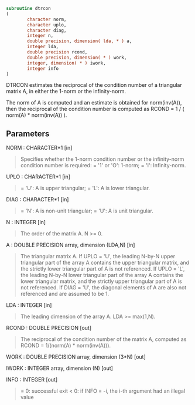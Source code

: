 ```fortran
subroutine dtrcon
(
        character norm,
        character uplo,
        character diag,
        integer n,
        double precision, dimension( lda, * ) a,
        integer lda,
        double precision rcond,
        double precision, dimension( * ) work,
        integer, dimension( * ) iwork,
        integer info
)
```

DTRCON estimates the reciprocal of the condition number of a
triangular matrix A, in either the 1-norm or the infinity-norm.

The norm of A is computed and an estimate is obtained for
norm(inv(A)), then the reciprocal of the condition number is
computed as
RCOND = 1 / ( norm(A) * norm(inv(A)) ).

## Parameters
NORM : CHARACTER*1 [in]
> Specifies whether the 1-norm condition number or the
> infinity-norm condition number is required:
> = '1' or 'O':  1-norm;
> = 'I':         Infinity-norm.

UPLO : CHARACTER*1 [in]
> = 'U':  A is upper triangular;
> = 'L':  A is lower triangular.

DIAG : CHARACTER*1 [in]
> = 'N':  A is non-unit triangular;
> = 'U':  A is unit triangular.

N : INTEGER [in]
> The order of the matrix A.  N >= 0.

A : DOUBLE PRECISION array, dimension (LDA,N) [in]
> The triangular matrix A.  If UPLO = 'U', the leading N-by-N
> upper triangular part of the array A contains the upper
> triangular matrix, and the strictly lower triangular part of
> A is not referenced.  If UPLO = 'L', the leading N-by-N lower
> triangular part of the array A contains the lower triangular
> matrix, and the strictly upper triangular part of A is not
> referenced.  If DIAG = 'U', the diagonal elements of A are
> also not referenced and are assumed to be 1.

LDA : INTEGER [in]
> The leading dimension of the array A.  LDA >= max(1,N).

RCOND : DOUBLE PRECISION [out]
> The reciprocal of the condition number of the matrix A,
> computed as RCOND = 1/(norm(A) * norm(inv(A))).

WORK : DOUBLE PRECISION array, dimension (3*N) [out]

IWORK : INTEGER array, dimension (N) [out]

INFO : INTEGER [out]
> = 0:  successful exit
> < 0:  if INFO = -i, the i-th argument had an illegal value
